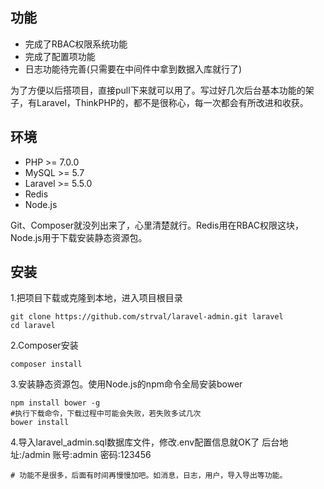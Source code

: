 ## 功能

- 完成了RBAC权限系统功能
- 完成了配置项功能
- 日志功能待完善(只需要在中间件中拿到数据入库就行了)

为了方便以后搭项目，直接pull下来就可以用了。写过好几次后台基本功能的架子，有Laravel，ThinkPHP的，都不是很称心，每一次都会有所改进和收获。

## 环境

- PHP >= 7.0.0
- MySQL >= 5.7
- Laravel >= 5.5.0
- Redis
- Node.js

Git、Composer就没列出来了，心里清楚就行。Redis用在RBAC权限这块，Node.js用于下载安装静态资源包。

## 安装

1.把项目下载或克隆到本地，进入项目根目录
```
git clone https://github.com/strval/laravel-admin.git laravel
cd laravel
```
2.Composer安装
```
composer install
```
3.安装静态资源包。使用Node.js的npm命令全局安装bower
```
npm install bower -g
#执行下载命令，下载过程中可能会失败，若失败多试几次
bower install
```
4.导入laravel_admin.sql数据库文件，修改.env配置信息就OK了
后台地址:/admin 账号:admin 密码:123456
```
# 功能不是很多，后面有时间再慢慢加吧。如消息，日志，用户，导入导出等功能。
```
